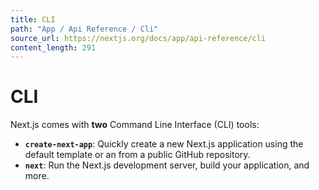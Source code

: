 ```yaml
---
title: CLI
path: "App / Api Reference / Cli"
source_url: https://nextjs.org/docs/app/api-reference/cli
content_length: 291
---
```


# CLI
Next.js comes with **two** Command Line Interface (CLI) tools:
  * **`create-next-app`**: Quickly create a new Next.js application using the default template or an from a public GitHub repository.
  * **`next`**: Run the Next.js development server, build your application, and more.
